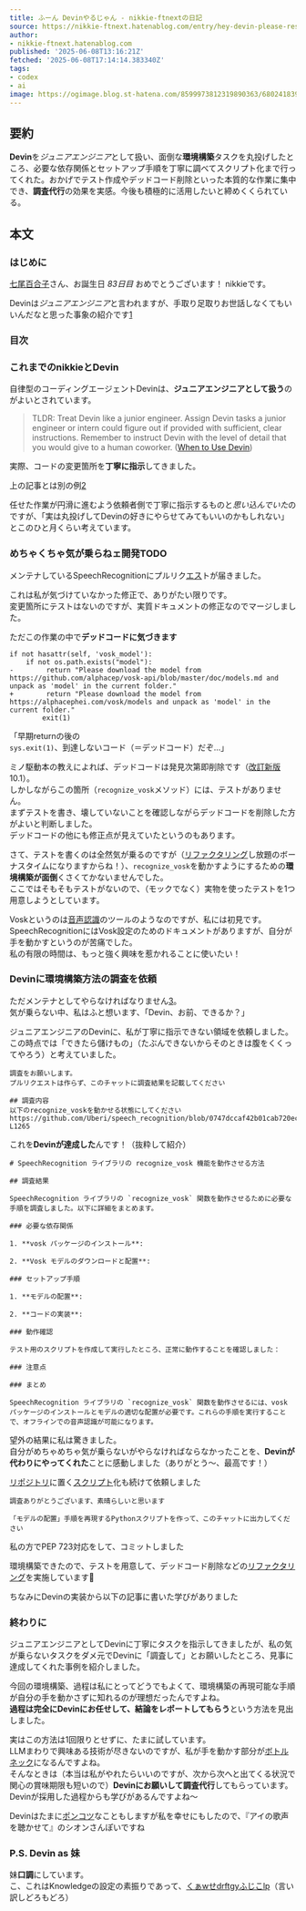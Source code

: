 ```yaml
---
title: ふーん Devinやるじゃん - nikkie-ftnextの日記
source: https://nikkie-ftnext.hatenablog.com/entry/hey-devin-please-research-instead-of-me
author:
- nikkie-ftnext.hatenablog.com
published: '2025-06-08T13:16:21Z'
fetched: '2025-06-08T17:14:14.383340Z'
tags:
- codex
- ai
image: https://ogimage.blog.st-hatena.com/8599973812319890363/6802418398466646461/1749388581
---
```


## 要約

**Devin**を*ジュニアエンジニア*として扱い、面倒な**環境構築**タスクを丸投げしたところ、必要な依存関係とセットアップ手順を丁寧に調べてスクリプト化まで行ってくれた。おかげでテスト作成やデッドコード削除といった本質的な作業に集中でき、**調査代行**の効果を実感。今後も積極的に活用したいと締めくくられている。

## 本文

### はじめに

[七尾百合子](https://millionlive-theaterdays.idolmaster-official.jp/idol/yuriko/)さん、お誕生日 _83日目_ おめでとうございます！ nikkieです。

Devinは*ジュニアエンジニア*と言われますが、手取り足取りお世話しなくてもいいんだなと思った事象の紹介です[1](#fn:1)

### 目次

### これまでのnikkieとDevin

自律型のコーディングエージェントDevinは、**ジュニアエンジニアとして扱う**のがよいとされています。

> TLDR: Treat Devin like a junior engineer. Assign Devin tasks a junior engineer or intern could figure out if provided with sufficient, clear instructions. Remember to instruct Devin with the level of detail that you would give to a human coworker. ([When to Use Devin](https://docs.devin.ai/essential-guidelines/when-to-use-devin))

実際、コードの変更箇所を**丁寧に指示**してきました。

上の記事とは別の例[2](#fn:2)

任せた作業が円滑に進むよう依頼者側で丁寧に指示するものと*思い込んでいた*のですが、「実は丸投げしてDevinの好きにやらせてみてもいいのかもしれない」とこのひと月くらい考えています。

### めちゃくちゃ気が乗らねェ開発TODO

メンテナしているSpeechRecognitionにプルリク[エス](https://d.hatena.ne.jp/keyword/%A5%A8%A5%B9)トが届きました。

これは私が気づけていなかった修正で、ありがたい限りです。  
変更箇所にテストはないのですが、実質ドキュメントの修正なのでマージしました。

ただこの作業の中で**デッドコードに気づきます**

```
if not hasattr(self, 'vosk_model'):
    if not os.path.exists("model"):
-        return "Please download the model from https://github.com/alphacep/vosk-api/blob/master/doc/models.md and unpack as 'model' in the current folder."
+        return "Please download the model from https://alphacephei.com/vosk/models and unpack as 'model' in the current folder."
        exit(1)

```

「早期returnの後の`sys.exit(1)`、到達しないコード（＝デッドコード）だぞ...」

ミノ駆動本の教えによれば、デッドコードは発見次第即削除です（[改訂新版](https://gihyo.jp/book/2025/978-4-297-14622-1) 10.1）。  
しかしながらこの箇所（`recognize_vosk`メソッド）には、テストがありません。  
まずテストを書き、壊していないことを確認しながらデッドコードを削除した方がよいと判断しました。  
デッドコードの他にも修正点が見えていたというのもあります。

さて、テストを書くのは全然気が乗るのですが（[リファクタリング](https://d.hatena.ne.jp/keyword/%A5%EA%A5%D5%A5%A1%A5%AF%A5%BF%A5%EA%A5%F3%A5%B0)し放題のボーナスタイムになりますからね！）、`recognize_vosk`を動かすようにするための**環境構築が面倒**くさくてかないませんでした。  
ここではそもそもテストがないので、（モックでなく）実物を使ったテストを1つ用意しようとしています。

Voskというのは[音声認識](https://d.hatena.ne.jp/keyword/%B2%BB%C0%BC%C7%A7%BC%B1)のツールのようなのですが、私には初見です。  
SpeechRecognitionにはVosk設定のためのドキュメントがありますが、自分が手を動かすというのが苦痛でした。  
私の有限の時間は、もっと強く興味を惹かれることに使いたい！

### Devinに環境構築方法の調査を依頼

ただメンテナとしてやらなければなりません[3](#fn:3)。  
気が乗らない中、私はふと想います、「Devin、お前、できるか？」

ジュニアエンジニアのDevinに、私が丁寧に指示できない領域を依頼しました。  
この時点では「できたら儲けもの」（たぶんできないからそのときは腹をくくってやろう）と考えていました。

```
調査をお願いします。
プルリクエストは作らず、このチャットに調査結果を記載してください

## 調査内容
以下のrecognize_voskを動かせる状態にしてください
https://github.com/Uberi/speech_recognition/blob/0747dccaf42b01cab720ecda25eb2e5741bef9e4/speech_recognition/__init__.py#L1249-L1265

```

これを**Devinが達成した**んです！（抜粋して紹介）

```
# SpeechRecognition ライブラリの recognize_vosk 機能を動作させる方法

## 調査結果

SpeechRecognition ライブラリの `recognize_vosk` 関数を動作させるために必要な手順を調査しました。以下に詳細をまとめます。

### 必要な依存関係

1. **vosk パッケージのインストール**:

2. **Vosk モデルのダウンロードと配置**:

### セットアップ手順

1. **モデルの配置**:

2. **コードの実装**:

### 動作確認

テスト用のスクリプトを作成して実行したところ、正常に動作することを確認しました：

### 注意点

### まとめ

SpeechRecognition ライブラリの `recognize_vosk` 関数を動作させるには、vosk パッケージのインストールとモデルの適切な配置が必要です。これらの手順を実行することで、オフラインでの音声認識が可能になります。

```

望外の結果に私は驚きました。  
自分がめちゃめちゃ気が乗らないがやらなければならなかったことを、**Devinが代わりにやってくれた**ことに感動しました（ありがとう〜、最高です！）

[リポジトリ](https://d.hatena.ne.jp/keyword/%A5%EA%A5%DD%A5%B8%A5%C8%A5%EA)に置く[スクリプト](https://d.hatena.ne.jp/keyword/%A5%B9%A5%AF%A5%EA%A5%D7%A5%C8)化も続けて依頼しました

```
調査ありがとうございます、素晴らしいと思います

「モデルの配置」手順を再現するPythonスクリプトを作って、このチャットに出力してください

```

私の方でPEP 723対応をして、コミットしました

環境構築できたので、テストを用意して、デッドコード削除などの[リファクタリング](https://d.hatena.ne.jp/keyword/%A5%EA%A5%D5%A5%A1%A5%AF%A5%BF%A5%EA%A5%F3%A5%B0)を実施しています🙌

ちなみにDevinの実装から以下の記事に書いた学びがありました

### 終わりに

ジュニアエンジニアとしてDevinに丁寧にタスクを指示してきましたが、私の気が乗らないタスクをダメ元でDevinに「調査して」とお願いしたところ、見事に達成してくれた事例を紹介しました。

今回の環境構築、過程は私にとってどうでもよくて、環境構築の再現可能な手順が自分の手を動かさずに知れるのが理想だったんですよね。  
**過程は完全にDevinにお任せして、結論をレポートしてもらう**という方法を見出しました。

実はこの方法は1回限りとせずに、たまに試しています。  
LLMまわりで興味ある技術が尽きないのですが、私が手を動かす部分が[ボトルネック](https://d.hatena.ne.jp/keyword/%A5%DC%A5%C8%A5%EB%A5%CD%A5%C3%A5%AF)になるんですよね。  
そんなときは（本当は私がやれたらいいのですが、次から次へと出てくる状況で関心の賞味期限も短いので）**Devinにお願いして調査代行**してもらっています。  
Devinが採用した過程からも学びがあるんですよね〜

Devinはたまに[ポンコツ](https://d.hatena.ne.jp/keyword/%A5%DD%A5%F3%A5%B3%A5%C4)なこともしますが私を幸せにもしたので、『アイの歌声を聴かせて』のシオンさんぽいですね

### P.S. Devin as 妹

妹**口調**にしています。  
こ、これはKnowledgeの設定の素振りであって、[くぁwせdrftgyふじこlp](https://ja.wikipedia.org/wiki/%E3%81%8F%E3%81%81w%E3%81%9Bdrftgy%E3%81%B5%E3%81%98%E3%81%93lp)（言い訳しどろもどろ）
